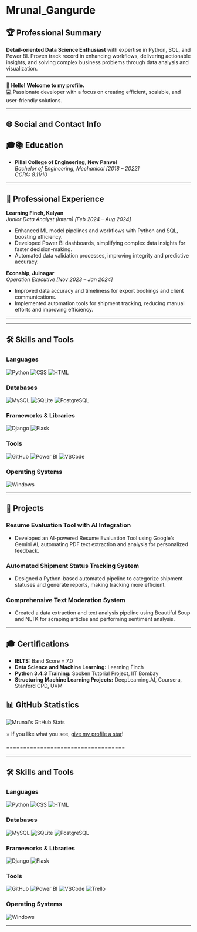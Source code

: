 # Mrunal_Gangurde

## 🏆 Professional Summary

**Detail-oriented Data Science Enthusiast** with expertise in Python, SQL, and Power BI. Proven track record in enhancing workflows, delivering actionable insights, and solving complex business problems through data analysis and visualization.

---

👋
**Hello! Welcome to my profile.**  
💻 Passionate developer with a focus on creating efficient, scalable, and user-friendly solutions.

---

## 🌐 Social and Contact Info

## 🎓📚 Education

- **Pillai College of Engineering, New Panvel**  
  *Bachelor of Engineering, Mechanical [2018 – 2022]*  
  *CGPA: 8.11/10*


---
## 💼 Professional Experience

**Learning Finch, Kalyan**  
*Junior Data Analyst (Intern) [Feb 2024 – Aug 2024]*  
- Enhanced ML model pipelines and workflows with Python and SQL, boosting efficiency.  
- Developed Power BI dashboards, simplifying complex data insights for faster decision-making.  
- Automated data validation processes, improving integrity and predictive accuracy.

**Econship, Juinagar**  
*Operation Executive [Nov 2023 – Jan 2024]*  
- Improved data accuracy and timeliness for export bookings and client communications.  
- Implemented automation tools for shipment tracking, reducing manual efforts and improving efficiency.

---


---

## 🛠️ Skills and Tools

### Languages  
![Python](https://img.shields.io/badge/Python-3776AB?style=for-the-badge&logo=python&logoColor=white)
![CSS](https://img.shields.io/badge/CSS-1572B6?style=for-the-badge&logo=css3&logoColor=white)
![HTML](https://img.shields.io/badge/HTML-E34F26?style=for-the-badge&logo=html5&logoColor=white)

### Databases  
![MySQL](https://img.shields.io/badge/MySQL-4479A1?style=for-the-badge&logo=mysql&logoColor=white)
![SQLite](https://img.shields.io/badge/SQLite-003B57?style=for-the-badge&logo=sqlite&logoColor=white)
![PostgreSQL](https://img.shields.io/badge/PostgreSQL-316192?style=for-the-badge&logo=postgresql&logoColor=white)

### Frameworks & Libraries  
![Django](https://img.shields.io/badge/Django-092E20?style=for-the-badge&logo=django&logoColor=white)
![Flask](https://img.shields.io/badge/Flask-000000?style=for-the-badge&logo=flask&logoColor=white)

### Tools  
![GitHub](https://img.shields.io/badge/GitHub-181717?style=for-the-badge&logo=github&logoColor=white)
![Power BI](https://img.shields.io/badge/Power%20BI-F2C811?style=for-the-badge&logo=power-bi&logoColor=black)
![VSCode](https://img.shields.io/badge/VSCode-007ACC?style=for-the-badge&logo=visual-studio-code&logoColor=white)

### Operating Systems  
![Windows](https://img.shields.io/badge/Windows-0078D6?style=for-the-badge&logo=windows&logoColor=white)

---

## 🚀 Projects

### **Resume Evaluation Tool with AI Integration**
- Developed an AI-powered Resume Evaluation Tool using Google’s Gemini AI, automating PDF text extraction and analysis for personalized feedback.

### **Automated Shipment Status Tracking System**
- Designed a Python-based automated pipeline to categorize shipment statuses and generate reports, making tracking more efficient.

### **Comprehensive Text Moderation System**
- Created a data extraction and text analysis pipeline using Beautiful Soup and NLTK for scraping articles and performing sentiment analysis.

---

## 🎓 Certifications

- **IELTS:** Band Score = 7.0  
- **Data Science and Machine Learning:** Learning Finch  
- **Python 3.4.3 Training:** Spoken Tutorial Project, IIT Bombay  
- **Structuring Machine Learning Projects:** DeepLearning.AI, Coursera, Stanford CPD, UVM


## 📊 GitHub Statistics

![Mrunal's GitHub Stats](https://github-readme-stats.vercel.app/api?username=mrunal_gangurde&show_icons=true&theme=radical)


⭐️ If you like what you see, [give my profile a star](https://github.com/MrunalGangurde)!

===================================

---

## 🛠️ Skills and Tools

### Languages  
![Python](https://img.shields.io/badge/Python-3776AB?style=for-the-badge&logo=python&logoColor=white)
![CSS](https://img.shields.io/badge/CSS-1572B6?style=for-the-badge&logo=css3&logoColor=white)
![HTML](https://img.shields.io/badge/HTML-E34F26?style=for-the-badge&logo=html5&logoColor=white)

### Databases  
![MySQL](https://img.shields.io/badge/MySQL-4479A1?style=for-the-badge&logo=mysql&logoColor=white)
![SQLite](https://img.shields.io/badge/SQLite-003B57?style=for-the-badge&logo=sqlite&logoColor=white)
![PostgreSQL](https://img.shields.io/badge/PostgreSQL-316192?style=for-the-badge&logo=postgresql&logoColor=white)

### Frameworks & Libraries  
![Django](https://img.shields.io/badge/Django-092E20?style=for-the-badge&logo=django&logoColor=white)
![Flask](https://img.shields.io/badge/Flask-000000?style=for-the-badge&logo=flask&logoColor=white)

### Tools  
![GitHub](https://img.shields.io/badge/GitHub-181717?style=for-the-badge&logo=github&logoColor=white)
![Power BI](https://img.shields.io/badge/Power%20BI-F2C811?style=for-the-badge&logo=power-bi&logoColor=black)
![VSCode](https://img.shields.io/badge/VSCode-007ACC?style=for-the-badge&logo=visual-studio-code&logoColor=white)
![Trello](https://img.shields.io/badge/Trello-0079BF?style=for-the-badge&logo=trello&logoColor=white)

### Operating Systems  
![Windows](https://img.shields.io/badge/Windows-0078D6?style=for-the-badge&logo=windows&logoColor=white)

---
